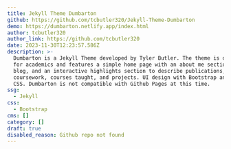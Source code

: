 ```yaml
---
title: Jekyll Theme Dumbarton
github: https://github.com/tcbutler320/Jekyll-Theme-Dumbarton
demo: https://dumbarton.netlify.app/index.html
author: tcbutler320
author_link: https://github.com/tcbutler320
date: 2023-11-30T12:23:57.586Z
description: >-
  Dumbarton is a Jekyll Theme developed by Tyler Butler. The theme is designed
  for academics and features a simple home page with an about me section, a
  blog, and an interactive highlights section to describe publications,
  coursework, courses taught, and projects. UI design with Bootstrap and Animate
  CSS. Dumbarton is not compatible with Github Pages at this time.
ssg:
  - Jekyll
css:
  - Bootstrap
cms: []
category: []
draft: true
disabled_reason: Github repo not found
---
```

